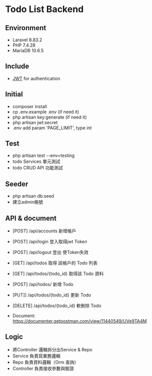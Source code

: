 # Todo List Backend

## Environment
* Laravel 8.83.2
* PHP 7.4.28
* MariaDB 10.6.5

## Include
* [JWT](https://github.com/tymondesigns/jwt-auth) for authentication

## Initial

* composer install
* cp .env.example .env (if need it)
* php artisan key:generate (if need it)
* php artisan jwt:secret
* .env add param 'PAGE_LIMIT', type int

## Test

* php artisan test --env=testing
* todo Services 單元測試
* todo CRUD API 功能測試

## Seeder

* php artisan db:seed
* 建立admin帳號

## API & document

* [POST]   /api/accounts        新增帳戶
* [POST]   /api/login           登入取得jwt Token
* [POST]   /api/logout          登出 使Token失效

* [GET]    /api/todos           取得 該帳戶的 Todo 列表
* [GET]    /api/todos/{todo_id} 取得該 Todo 資料
* [POST]   /api/todos/          新增 Todo 
* [PUT]]   /api/todos/{todo_id} 更新 Todo
* [DELETE] /api/todos/{todo_id} 軟刪除 Todo

* Document: https://documenter.getpostman.com/view/11440549/UVe9TA4M

## Logic

* 將Controller 邏輯拆分出Service & Repo
* Service      負責寫業務邏輯
* Repo         負責資料邏輯（Orm 查詢）
* Controller   負責接收參數與驗證




